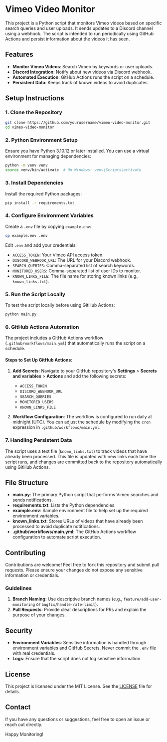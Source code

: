 # Vimeo Video Monitor

This project is a Python script that monitors Vimeo videos based on specific search queries and user uploads. It sends updates to a Discord channel using a webhook. The script is intended to run periodically using GitHub Actions and persist information about the videos it has seen.

## Features

- **Monitor Vimeo Videos**: Search Vimeo by keywords or user uploads.
- **Discord Integration**: Notify about new videos via Discord webhook.
- **Automated Execution**: GitHub Actions runs the script on a schedule.
- **Persistent Data**: Keeps track of known videos to avoid duplicates.

## Setup Instructions

### 1. Clone the Repository

```bash
git clone https://github.com/yourusername/vimeo-video-monitor.git
cd vimeo-video-monitor
```

### 2. Python Environment Setup

Ensure you have Python 3.10.12 or later installed. You can use a virtual environment for managing dependencies:

```bash
python -m venv venv
source venv/bin/activate  # On Windows: venv\Scripts\activate
```

### 3. Install Dependencies

Install the required Python packages:

```bash
pip install -r requirements.txt
```

### 4. Configure Environment Variables

Create a `.env` file by copying `example.env`:

```bash
cp example.env .env
```

Edit `.env` and add your credentials:

- `ACCESS_TOKEN`: Your Vimeo API access token.
- `DISCORD_WEBHOOK_URL`: The URL for your Discord webhook.
- `SEARCH_QUERIES`: Comma-separated list of search keywords.
- `MONITORED_USERS`: Comma-separated list of user IDs to monitor.
- `KNOWN_LINKS_FILE`: The file name for storing known links (e.g., `known_links.txt`).

### 5. Run the Script Locally

To test the script locally before using GitHub Actions:

```bash
python main.py
```

### 6. GitHub Actions Automation

The project includes a GitHub Actions workflow (`.github/workflows/main.yml`) that automatically runs the script on a schedule.

#### Steps to Set Up GitHub Actions:

1. **Add Secrets**: Navigate to your GitHub repository's **Settings** > **Secrets and variables** > **Actions** and add the following secrets:

   - `ACCESS_TOKEN`
   - `DISCORD_WEBHOOK_URL`
   - `SEARCH_QUERIES`
   - `MONITORED_USERS`
   - `KNOWN_LINKS_FILE`

2. **Workflow Configuration**: The workflow is configured to run daily at midnight (UTC). You can adjust the schedule by modifying the `cron` expression in `.github/workflows/main.yml`.

### 7. Handling Persistent Data

The script uses a text file (`known_links.txt`) to track videos that have already been processed. This file is updated with new links each time the script runs, and changes are committed back to the repository automatically using GitHub Actions.

## File Structure

- **main.py**: The primary Python script that performs Vimeo searches and sends notifications.
- **requirements.txt**: Lists the Python dependencies.
- **example.env**: Sample environment file to help set up the required environment variables.
- **known\_links.txt**: Stores URLs of videos that have already been processed to avoid duplicate notifications.
- **.github/workflows/main.yml**: The GitHub Actions workflow configuration to automate script execution.

## Contributing

Contributions are welcome! Feel free to fork this repository and submit pull requests. Please ensure your changes do not expose any sensitive information or credentials.

### Guidelines

1. **Branch Naming**: Use descriptive branch names (e.g., `feature/add-user-monitoring` or `bugfix/handle-rate-limit`).
2. **Pull Requests**: Provide clear descriptions for PRs and explain the purpose of your changes.

## Security

- **Environment Variables**: Sensitive information is handled through environment variables and GitHub Secrets. Never commit the `.env` file with real credentials.
- **Logs**: Ensure that the script does not log sensitive information.

## License

This project is licensed under the MIT License. See the [LICENSE](LICENSE) file for details.

## Contact

If you have any questions or suggestions, feel free to open an issue or reach out directly.

Happy Monitoring!
